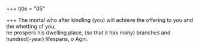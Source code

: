 +++
title = "05"

+++
The mortal who after kindling (you) will achieve the offering to you and  the whetting of you,  
he prospers his dwelling place, (so that it has many) branches and  
hundred(-year) lifespans, o Agni.  
